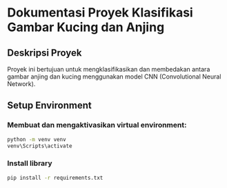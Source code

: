 # Dokumentasi Proyek Klasifikasi Gambar Kucing dan Anjing

## Deskripsi Proyek
Proyek ini bertujuan untuk mengklasifikasikan dan membedakan antara gambar anjing dan kucing menggunakan model CNN (Convolutional Neural Network).

## Setup Environment
### Membuat dan mengaktivasikan virtual environment:
```bash
python -m venv venv
venv\Scripts\activate
```

### Install library
```bash
pip install -r requirements.txt
```